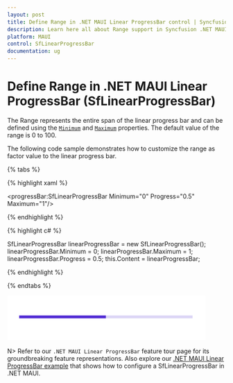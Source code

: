 ```yaml
---
layout: post
title: Define Range in .NET MAUI Linear ProgressBar control | Syncfusion
description: Learn here all about Range support in Syncfusion .NET MAUI Linear ProgressBar control, its elements and more.
platform: MAUI
control: SfLinearProgressBar
documentation: ug
---
```


# Define Range in .NET MAUI Linear ProgressBar (SfLinearProgressBar)

The Range represents the entire span of the linear progress bar and can be defined using the [`Minimum`](https://help.syncfusion.com/cr/maui/Syncfusion.Maui.ProgressBar.ProgressBarBase.html#Syncfusion_Maui_ProgressBar_ProgressBarBase_Minimum) and [`Maximum`](https://help.syncfusion.com/cr/maui/Syncfusion.Maui.ProgressBar.ProgressBarBase.html#Syncfusion_Maui_ProgressBar_ProgressBarBase_Maximum) properties. The default value of the range is 0 to 100.

The following code sample demonstrates how to customize the range as factor value to the linear progress bar.

{% tabs %}  

{% highlight xaml %}

<progressBar:SfLinearProgressBar Minimum="0" 
                                 Progress="0.5" 
                                 Maximum="1"/>


{% endhighlight %}

{% highlight c# %}

SfLinearProgressBar linearProgressBar = new SfLinearProgressBar();
linearProgressBar.Minimum = 0;
linearProgressBar.Maximum = 1;
linearProgressBar.Progress = 0.5;
this.Content = linearProgressBar;

{% endhighlight %}

{% endtabs %} 

![.NET MAUI Linear ProgressBar with range customization](images/define-range/range.png)

N> Refer to our `.NET MAUI Linear ProgressBar` feature tour page for its groundbreaking feature representations. Also explore our [.NET MAUI Linear ProgressBar example](https://github.com/syncfusion/maui-demos/) that shows how to configure a SfLinearProgressBar in .NET MAUI.